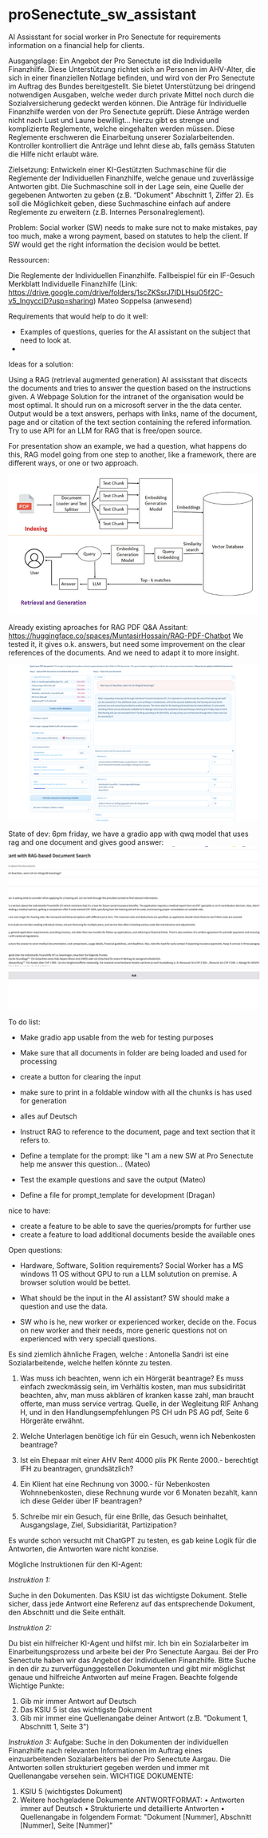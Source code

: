# proSenectute_sw_assistant
AI Assisstant for social worker in Pro Senectute for requirements information on a financial help for clients.


Ausgangslage: Ein Angebot der Pro Senectute ist die Individuelle Finanzhilfe. Diese Unterstützung richtet sich an Personen im AHV-Alter, die sich in einer finanziellen Notlage befinden, und wird von der Pro Senectute im Auftrag des Bundes bereitgestellt. Sie bietet Unterstützung bei dringend notwendigen Ausgaben, welche weder durch private Mittel noch durch die Sozialversicherung gedeckt werden können. Die Anträge für Individuelle Finanzhilfe werden von der Pro Senectute geprüft. Diese Anträge werden nicht nach Lust und Laune bewilligt… hierzu gibt es strenge und komplizierte Reglemente, welche eingehalten werden müssen. Diese Reglemente erschweren die Einarbeitung unserer Sozialarbeitenden. Kontroller kontrolliert die Anträge und lehnt diese ab, falls gemäss Statuten die Hilfe nicht erlaubt wäre.


Zielsetzung: Entwickeln einer KI-Gestützten Suchmaschine für die Reglemente der Individuellen Finanzhilfe, welche genaue und zuverlässige Antworten gibt. Die Suchmaschine soll in der Lage sein, eine Quelle der gegebenen Antworten zu geben (z.B. “Dokument” Abschnitt 1, Ziffer 2). Es soll die Möglichkeit geben, diese Suchmaschine einfach auf andere Reglemente zu erweitern (z.B. Internes Personalreglement).

Problem: Social worker (SW) needs to make sure not to make mistakes, pay too much, make a wrong payment, based on statutes to help the client. If SW would get the right information the decision would be bettet.


Ressourcen:

Die Reglemente der Individuellen Finanzhilfe.
Fallbeispiel für ein IF-Gesuch
Merkblatt Individuelle Finanzhilfe (Link: https://drive.google.com/drive/folders/1scZKSsrJ7IDLHsuO5f2C-v5_IngycciD?usp=sharing)
Mateo Soppelsa (anwesend)

Requirements that would help to do it well:

- Examples of questions, queries for the AI assistant on the subject that need to look at.
-


Ideas for a solution:

Using a RAG (retrieval augmented generation) AI assisstant that discects the documents and tries to answer the question based on the instructions given. 
A Webpage Solution for the intranet of the organisation would be most optimal.
It should run on a microsoft server in the the data center. 
 Output would be a text answers, perhaps with links, name of the document, page and or citation of the text section containing the refered information.
 Try to use API for an LLM for RAG that is free/open source.
 
 For presentation show an example, we had a question, what happens do this, RAG model going from one step to another, like a framework, there are different ways, or one or two approach.

![alt text](image.png)


Already existing aproaches for RAG PDF Q&A Assitant: https://huggingface.co/spaces/MuntasirHossain/RAG-PDF-Chatbot
We tested it, it gives o.k. answers, but need some improvement on the clear references of the documents. And we need to adapt it to more insight.

![alt text](image-1.png)

State of dev: 6pm friday, we have a gradio app with qwq model that uses rag and one document and gives good answer:
![alt text](image-2.png)

To do list:
- Make gradio app usable from the web for testing purposes
- Make sure that all documents in folder are being loaded and used for processing
- create a button for clearing the input
- make sure to print in a foldable window with all the chunks is has used for generation 
- alles auf Deutsch
- Instruct RAG to reference to the document, page and text section that it refers to.


- Define a template for the prompt: like "I am a new SW at Pro Senectute help me answer this question... (Mateo)
- Test the example questions and save the output (Mateo)
- Define a file for prompt_template for development (Dragan)

nice to have:
- create a feature to be able to save the queries/prompts for further use
- create a feature to load additional documents beside the available ones

Open questions:
- Hardware, Software, Solition requirements?
Social Worker has a MS windows 11 OS without GPU to run a LLM solutution on premise.
A browser solution would be bettet.

- What should be the input in the AI assistant?
SW should make a question and use the data.

- SW who is he, new worker or experienced worker, decide on the. Focus on new worker and their needs, more generic questions not on experienced with very speciall questions.

Es sind ziemlich ähnliche Fragen, welche :
Antonella Sandri ist eine Sozialarbeitende, welche helfen könnte zu testen.

1. Was muss ich beachten, wenn ich ein Hörgerät beantrage?
Es muss einfach zweckmässig sein, im Verhältis kosten, man mus subsidirität beachten, ahv, man muss akblären of kranken kasse zahl, man braucht offerte, man muss service vertrag. 
Quelle, in der Wegleitung RIF Anhang H, und in den Handlungsempfehlungen PS CH udn PS AG pdf, Seite 6 Hörgeräte erwähnt.  

2. Welche Unterlagen benötige ich für ein Gesuch, wenn ich Nebenkosten beantrage?
3. Ist ein Ehepaar mit einer AHV Rent 4000 plis PK Rente 2000.- berechtigt IFH zu beantragen, grundsätzlich?
4. Ein Klient hat eine Rechnung von 3000.- für Nebenkosten Wohnnebenkosten, diese Rechnung wurde vor 6 Monaten bezahlt, kann ich diese Gelder über IF beantragen?
5. Schreibe mir ein Gesuch, für eine Brille, das Gesuch beinhaltet, Ausgangslage, Ziel, Subsidiarität, Partizipation?

Es wurde schon versucht mit ChatGPT zu testen, es gab keine Logik für die Antworten, die Antworten ware nicht konzise. 

Mögliche Instruktionen für den KI-Agent:

*Instruktion 1:*

Suche in den Dokumenten. Das KSIU ist das wichtigste Dokument. Stelle sicher, dass jede Antwort eine Referenz auf das entsprechende Dokument, den Abschnitt und die Seite enthält.

*Instruktion 2:*

Du bist ein hilfreicher KI-Agent und hilfst mir. Ich bin ein Sozialarbeiter im Einarbeitungsprozess und arbeite bei der Pro Senectute Aargau. Bei der Pro Senectute haben wir das Angebot der Individuellen Finanzhilfe. Bitte Suche in den dir zu zurverfügunggestellen Dokumenten und gibt mir möglichst genaue und hilfreiche Antworten auf meine Fragen. 
Beachte folgende Wichtige Punkte: 
1.	Gib mir immer Antwort auf Deutsch
2.	Das KSIU 5 ist das wichtigste Dokument
3.	Gib mir immer eine Quellenangabe deiner Antwort (z.B. "Dokument 1, Abschnitt 1, Seite 3")

*Instruktion 3:*
Aufgabe: Suche in den Dokumenten der individuellen Finanzhilfe nach relevanten Informationen im Auftrag eines einzuarbeitenden Sozialarbeiters bei der Pro Senectute Aargau. Die Antworten sollen strukturiert gegeben werden und immer mit Quellenangabe versehen sein.
WICHTIGE DOKUMENTE:
1.	KSIU 5 (wichtigstes Dokument)
2.	Weitere hochgeladene Dokumente
ANTWORTFORMAT:
•	Antworten immer auf Deutsch
•	Strukturierte und detaillierte Antworten
•	Quellenangabe in folgendem Format: "Dokument [Nummer], Abschnitt [Nummer], Seite [Nummer]"
